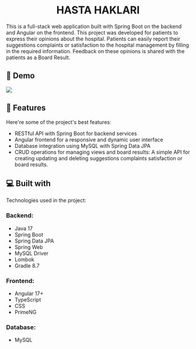 <h1 align="center" id="title">HASTA HAKLARI</h1>

<p id="description">This is a full-stack web application built with Spring Boot on the backend and Angular on the frontend. This project was developed for patients to express their opinions about the hospital. Patients can easily report their suggestions complaints or satisfaction to the hospital management by filling in the required information. Feedback on these opinions is shared with the patients as a Board Result.</p>


<h2>🚀 Demo</h2>

![](https://github.com/ibugra/HastaHaklari/blob/main/project%20demo/HastaHaklari.gif)


<h2>🧐 Features</h2>

Here're some of the project's best features:

*   RESTful API with Spring Boot for backend services
*   Angular frontend for a responsive and dynamic user interface
*   Database integration using MySQL with Spring Data JPA
*   CRUD operations for managing views and board results: A simple API for creating updating and deleting suggestions complaints satisfaction or board results.

  
  
<h2>💻 Built with</h2>

Technologies used in the project:

### Backend:
*   Java 17
*   Spring Boot
*   Spring Data JPA
*   Spring Web
*   MySQL Driver
*   Lombok
*   Gradle 8.7

### Frontend:
*   Angular 17+
*   TypeScript
*   CSS
*   PrimeNG

### Database:
*   MySQL




